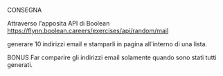 CONSEGNA

Attraverso l'apposita API di Boolean
https://flynn.boolean.careers/exercises/api/random/mail

generare 10 indirizzi email e stamparli in pagina all'interno di una lista.


BONUS
Far comparire gli indirizzi email solamente quando sono stati tutti generati.
